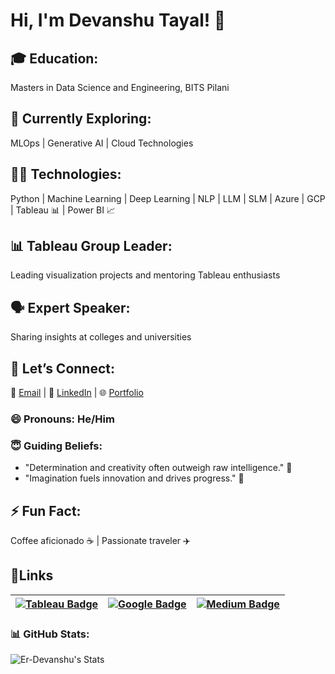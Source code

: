 # Hi, I'm Devanshu Tayal! 👋
## 🎓 Education:
Masters in Data Science and Engineering, BITS Pilani
## 🌱 Currently Exploring:
MLOps | Generative AI | Cloud Technologies
## 🤹🏻 Technologies:
Python | Machine Learning | Deep Learning | NLP | LLM | SLM | Azure | GCP | Tableau 📊 | Power BI 📈
## 📊 Tableau Group Leader:
Leading visualization projects and mentoring Tableau enthusiasts
## 🗣️ Expert Speaker:
Sharing insights at colleges and universities
## 💬 Let’s Connect:
📧 [Email](Tayaldevanshu0502@gmail.com) | 🔗 [LinkedIn](https://www.linkedin.com/in/er-devanshut/) | 🌐 [Portfolio](https://www.devanshutayal.in/)
### 😄 Pronouns: He/Him
### 😇 Guiding Beliefs:

- "Determination and creativity often outweigh raw intelligence." 🚀
- "Imagination fuels innovation and drives progress." 🌟
## ⚡ Fun Fact:
Coffee aficionado ☕ | Passionate traveler ✈️

## 🔗Links
| [![Tableau Badge](https://img.shields.io/badge/Tableau-Profile-informational?style=flat&logo=Tableau&logoColor=white&color=0D76A8)](https://public.tableau.com/app/profile/devanshu.tayal/) | [![Google Badge](https://img.shields.io/badge/Google-Profile-informational?style=flat&logo=Google&logoColor=white&color=0D76A8)](https://www.cloudskillsboost.google/public_profiles/f219932c-3a71-4364-b2a3-e65c2d89e4f6/) | [![Medium Badge](https://img.shields.io/badge/Medium-Profile-informational?style=flat&logo=Medium&logoColor=white&color=0D76A8)](https://medium.com/@Er.Devanshu) | 
| --- | --- | ---- |
  
### 📊 GitHub Stats:

![Er-Devanshu's Stats](https://github-readme-stats.vercel.app/api?username=Er-Devanshu&theme=tokyonight&show_icons=true&hide_border=false&count_private=true)
